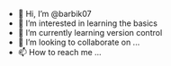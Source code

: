 - 👋 Hi, I’m @barbik07
- 👀 I’m interested in learning the basics
- 🌱 I’m currently learning version control
- 💞️ I’m looking to collaborate on ...
- 📫 How to reach me ...

<!---
barbik07/barbik07 is a ✨ special ✨ repository because its `README.md` (this file) appears on your GitHub profile.
You can click the Preview link to take a look at your changes.
--->
